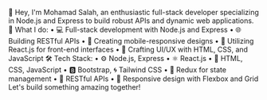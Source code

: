👋 Hey, I'm Mohamad Salah, an enthusiastic full-stack developer specializing in Node.js and Express to build robust APIs and dynamic web applications.
🚀 What I do:
	• 💻 Full-stack development with Node.js and Express
	• 🌐 Building RESTful APIs
	• 📱 Creating mobile-responsive designs
	• 🔄 Utilizing React.js for front-end interfaces
	• 📐 Crafting UI/UX with HTML, CSS, and JavaScript
🛠️ Tech Stack:
	• ⚙️ Node.js, Express
	• ⚛️ React.js
	• 📐 HTML, CSS, JavaScript
	• 🅱️ Bootstrap, 🌀 Tailwind CSS
	• 🚀 Redux for state management
	• 🔄 RESTful APIs
	• 📱 Responsive design with Flexbox and Grid
Let's build something amazing together!

